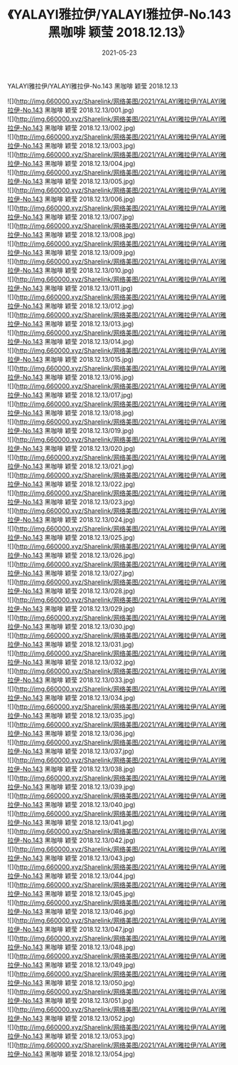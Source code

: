 ﻿---
layout: post
title:  《YALAYI雅拉伊/YALAYI雅拉伊-No.143 黑咖啡 颖莹 2018.12.13》
date:   2021-05-23
img: http://img.660000.xyz/Sharelink/网络美图/2021/YALAYI雅拉伊/YALAYI雅拉伊-No.143 黑咖啡 颖莹 2018.12.13/000.jpg
categories: [美女, 清纯, 唯美]
---

YALAYI雅拉伊/YALAYI雅拉伊-No.143 黑咖啡 颖莹 2018.12.13

 ![](http://img.660000.xyz/Sharelink/网络美图/2021/YALAYI雅拉伊/YALAYI雅拉伊-No.143 黑咖啡 颖莹 2018.12.13/001.jpg) <br>![](http://img.660000.xyz/Sharelink/网络美图/2021/YALAYI雅拉伊/YALAYI雅拉伊-No.143 黑咖啡 颖莹 2018.12.13/002.jpg) <br>![](http://img.660000.xyz/Sharelink/网络美图/2021/YALAYI雅拉伊/YALAYI雅拉伊-No.143 黑咖啡 颖莹 2018.12.13/003.jpg) <br>![](http://img.660000.xyz/Sharelink/网络美图/2021/YALAYI雅拉伊/YALAYI雅拉伊-No.143 黑咖啡 颖莹 2018.12.13/004.jpg) <br>![](http://img.660000.xyz/Sharelink/网络美图/2021/YALAYI雅拉伊/YALAYI雅拉伊-No.143 黑咖啡 颖莹 2018.12.13/005.jpg) <br>![](http://img.660000.xyz/Sharelink/网络美图/2021/YALAYI雅拉伊/YALAYI雅拉伊-No.143 黑咖啡 颖莹 2018.12.13/006.jpg) <br>![](http://img.660000.xyz/Sharelink/网络美图/2021/YALAYI雅拉伊/YALAYI雅拉伊-No.143 黑咖啡 颖莹 2018.12.13/007.jpg) <br>![](http://img.660000.xyz/Sharelink/网络美图/2021/YALAYI雅拉伊/YALAYI雅拉伊-No.143 黑咖啡 颖莹 2018.12.13/008.jpg) <br>![](http://img.660000.xyz/Sharelink/网络美图/2021/YALAYI雅拉伊/YALAYI雅拉伊-No.143 黑咖啡 颖莹 2018.12.13/009.jpg) <br>![](http://img.660000.xyz/Sharelink/网络美图/2021/YALAYI雅拉伊/YALAYI雅拉伊-No.143 黑咖啡 颖莹 2018.12.13/010.jpg) <br>![](http://img.660000.xyz/Sharelink/网络美图/2021/YALAYI雅拉伊/YALAYI雅拉伊-No.143 黑咖啡 颖莹 2018.12.13/011.jpg) <br>![](http://img.660000.xyz/Sharelink/网络美图/2021/YALAYI雅拉伊/YALAYI雅拉伊-No.143 黑咖啡 颖莹 2018.12.13/012.jpg) <br>![](http://img.660000.xyz/Sharelink/网络美图/2021/YALAYI雅拉伊/YALAYI雅拉伊-No.143 黑咖啡 颖莹 2018.12.13/013.jpg) <br>![](http://img.660000.xyz/Sharelink/网络美图/2021/YALAYI雅拉伊/YALAYI雅拉伊-No.143 黑咖啡 颖莹 2018.12.13/014.jpg) <br>![](http://img.660000.xyz/Sharelink/网络美图/2021/YALAYI雅拉伊/YALAYI雅拉伊-No.143 黑咖啡 颖莹 2018.12.13/015.jpg) <br>![](http://img.660000.xyz/Sharelink/网络美图/2021/YALAYI雅拉伊/YALAYI雅拉伊-No.143 黑咖啡 颖莹 2018.12.13/016.jpg) <br>![](http://img.660000.xyz/Sharelink/网络美图/2021/YALAYI雅拉伊/YALAYI雅拉伊-No.143 黑咖啡 颖莹 2018.12.13/017.jpg) <br>![](http://img.660000.xyz/Sharelink/网络美图/2021/YALAYI雅拉伊/YALAYI雅拉伊-No.143 黑咖啡 颖莹 2018.12.13/018.jpg) <br>![](http://img.660000.xyz/Sharelink/网络美图/2021/YALAYI雅拉伊/YALAYI雅拉伊-No.143 黑咖啡 颖莹 2018.12.13/019.jpg) <br>![](http://img.660000.xyz/Sharelink/网络美图/2021/YALAYI雅拉伊/YALAYI雅拉伊-No.143 黑咖啡 颖莹 2018.12.13/020.jpg) <br>![](http://img.660000.xyz/Sharelink/网络美图/2021/YALAYI雅拉伊/YALAYI雅拉伊-No.143 黑咖啡 颖莹 2018.12.13/021.jpg) <br>![](http://img.660000.xyz/Sharelink/网络美图/2021/YALAYI雅拉伊/YALAYI雅拉伊-No.143 黑咖啡 颖莹 2018.12.13/022.jpg) <br>![](http://img.660000.xyz/Sharelink/网络美图/2021/YALAYI雅拉伊/YALAYI雅拉伊-No.143 黑咖啡 颖莹 2018.12.13/023.jpg) <br>![](http://img.660000.xyz/Sharelink/网络美图/2021/YALAYI雅拉伊/YALAYI雅拉伊-No.143 黑咖啡 颖莹 2018.12.13/024.jpg) <br>![](http://img.660000.xyz/Sharelink/网络美图/2021/YALAYI雅拉伊/YALAYI雅拉伊-No.143 黑咖啡 颖莹 2018.12.13/025.jpg) <br>![](http://img.660000.xyz/Sharelink/网络美图/2021/YALAYI雅拉伊/YALAYI雅拉伊-No.143 黑咖啡 颖莹 2018.12.13/026.jpg) <br>![](http://img.660000.xyz/Sharelink/网络美图/2021/YALAYI雅拉伊/YALAYI雅拉伊-No.143 黑咖啡 颖莹 2018.12.13/027.jpg) <br>![](http://img.660000.xyz/Sharelink/网络美图/2021/YALAYI雅拉伊/YALAYI雅拉伊-No.143 黑咖啡 颖莹 2018.12.13/028.jpg) <br>![](http://img.660000.xyz/Sharelink/网络美图/2021/YALAYI雅拉伊/YALAYI雅拉伊-No.143 黑咖啡 颖莹 2018.12.13/029.jpg) <br>![](http://img.660000.xyz/Sharelink/网络美图/2021/YALAYI雅拉伊/YALAYI雅拉伊-No.143 黑咖啡 颖莹 2018.12.13/030.jpg) <br>![](http://img.660000.xyz/Sharelink/网络美图/2021/YALAYI雅拉伊/YALAYI雅拉伊-No.143 黑咖啡 颖莹 2018.12.13/031.jpg) <br>![](http://img.660000.xyz/Sharelink/网络美图/2021/YALAYI雅拉伊/YALAYI雅拉伊-No.143 黑咖啡 颖莹 2018.12.13/032.jpg) <br>![](http://img.660000.xyz/Sharelink/网络美图/2021/YALAYI雅拉伊/YALAYI雅拉伊-No.143 黑咖啡 颖莹 2018.12.13/033.jpg) <br>![](http://img.660000.xyz/Sharelink/网络美图/2021/YALAYI雅拉伊/YALAYI雅拉伊-No.143 黑咖啡 颖莹 2018.12.13/034.jpg) <br>![](http://img.660000.xyz/Sharelink/网络美图/2021/YALAYI雅拉伊/YALAYI雅拉伊-No.143 黑咖啡 颖莹 2018.12.13/035.jpg) <br>![](http://img.660000.xyz/Sharelink/网络美图/2021/YALAYI雅拉伊/YALAYI雅拉伊-No.143 黑咖啡 颖莹 2018.12.13/036.jpg) <br>![](http://img.660000.xyz/Sharelink/网络美图/2021/YALAYI雅拉伊/YALAYI雅拉伊-No.143 黑咖啡 颖莹 2018.12.13/037.jpg) <br>![](http://img.660000.xyz/Sharelink/网络美图/2021/YALAYI雅拉伊/YALAYI雅拉伊-No.143 黑咖啡 颖莹 2018.12.13/038.jpg) <br>![](http://img.660000.xyz/Sharelink/网络美图/2021/YALAYI雅拉伊/YALAYI雅拉伊-No.143 黑咖啡 颖莹 2018.12.13/039.jpg) <br>![](http://img.660000.xyz/Sharelink/网络美图/2021/YALAYI雅拉伊/YALAYI雅拉伊-No.143 黑咖啡 颖莹 2018.12.13/040.jpg) <br>![](http://img.660000.xyz/Sharelink/网络美图/2021/YALAYI雅拉伊/YALAYI雅拉伊-No.143 黑咖啡 颖莹 2018.12.13/041.jpg) <br>![](http://img.660000.xyz/Sharelink/网络美图/2021/YALAYI雅拉伊/YALAYI雅拉伊-No.143 黑咖啡 颖莹 2018.12.13/042.jpg) <br>![](http://img.660000.xyz/Sharelink/网络美图/2021/YALAYI雅拉伊/YALAYI雅拉伊-No.143 黑咖啡 颖莹 2018.12.13/043.jpg) <br>![](http://img.660000.xyz/Sharelink/网络美图/2021/YALAYI雅拉伊/YALAYI雅拉伊-No.143 黑咖啡 颖莹 2018.12.13/044.jpg) <br>![](http://img.660000.xyz/Sharelink/网络美图/2021/YALAYI雅拉伊/YALAYI雅拉伊-No.143 黑咖啡 颖莹 2018.12.13/045.jpg) <br>![](http://img.660000.xyz/Sharelink/网络美图/2021/YALAYI雅拉伊/YALAYI雅拉伊-No.143 黑咖啡 颖莹 2018.12.13/046.jpg) <br>![](http://img.660000.xyz/Sharelink/网络美图/2021/YALAYI雅拉伊/YALAYI雅拉伊-No.143 黑咖啡 颖莹 2018.12.13/047.jpg) <br>![](http://img.660000.xyz/Sharelink/网络美图/2021/YALAYI雅拉伊/YALAYI雅拉伊-No.143 黑咖啡 颖莹 2018.12.13/048.jpg) <br>![](http://img.660000.xyz/Sharelink/网络美图/2021/YALAYI雅拉伊/YALAYI雅拉伊-No.143 黑咖啡 颖莹 2018.12.13/049.jpg) <br>![](http://img.660000.xyz/Sharelink/网络美图/2021/YALAYI雅拉伊/YALAYI雅拉伊-No.143 黑咖啡 颖莹 2018.12.13/050.jpg) <br>![](http://img.660000.xyz/Sharelink/网络美图/2021/YALAYI雅拉伊/YALAYI雅拉伊-No.143 黑咖啡 颖莹 2018.12.13/051.jpg) <br>![](http://img.660000.xyz/Sharelink/网络美图/2021/YALAYI雅拉伊/YALAYI雅拉伊-No.143 黑咖啡 颖莹 2018.12.13/052.jpg) <br>![](http://img.660000.xyz/Sharelink/网络美图/2021/YALAYI雅拉伊/YALAYI雅拉伊-No.143 黑咖啡 颖莹 2018.12.13/053.jpg) <br>![](http://img.660000.xyz/Sharelink/网络美图/2021/YALAYI雅拉伊/YALAYI雅拉伊-No.143 黑咖啡 颖莹 2018.12.13/054.jpg) <br>